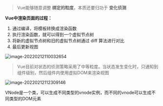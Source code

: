 > Vue能够随意调整 **绑定的粒度**，本质还要归功于 **变化侦测**

**Vue中渲染页面的过程：**

1. 通过编译，将模板转换成渲染函数
2. 执行渲染函数，就可以得到一个虚拟节点树
3. 将新的虚拟节点树和旧的虚拟节点树通过 diff 算法进行对比
3. 最后更新视图

![image-20220212110032654](C:\Users\10072598\AppData\Roaming\Typora\typora-user-images\image-20220212110032654.png)

> Vue目前对状态的侦测策略采用了中等粒度。当状态发生变化时，只通知到组件级别，然后组件内使用虚拟DOM来渲染视图

![image-20220212112309146](C:\Users\10072598\AppData\Roaming\Typora\typora-user-images\image-20220212112309146.png)

VNode是一个类，可以生成不同类型的vnode实例，而不同的vnode可以生成不同类型的DOM元素